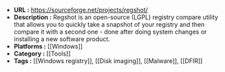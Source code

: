- **URL :** https://sourceforge.net/projects/regshot/
- **Description :** Regshot is an open-source (LGPL) registry compare utility that allows you to quickly take a snapshot of your registry and then compare it with a second one - done after doing system changes or installing a new software product.
- **Platforms :** [[Windows]]
- **Category :** [[Tools]]
- **Tags :** [[Windows registry]], [[Disk imaging]], [[Malware]], [[DFIR]]